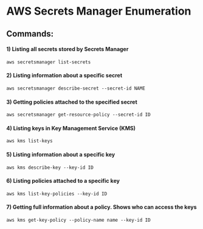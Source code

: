# AWS Secrets Manager Enumeration

## Commands:

#### 1) Listing all secrets stored by Secrets Manager

    aws secretsmanager list-secrets 

#### 2) Listing information about a specific secret

    aws secretsmanager describe-secret --secret-id NAME 

#### 3) Getting policies attached to the specified secret

    aws secretsmanager get-resource-policy --secret-id ID 

#### 4) Listing keys in Key Management Service (KMS)

    aws kms list-keys 

#### 5) Listing information about a specific key

    aws kms describe-key --key-id ID 

#### 6) Listing policies attached to a specific key

    aws kms list-key-policies --key-id ID 

#### 7) Getting full information about a policy. Shows who can access the keys

    aws kms get-key-policy --policy-name name --key-id ID 
